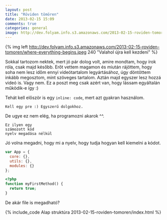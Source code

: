 ```yaml
---
layout: post
title: "Röviden tömören"
date: 2013-02-15 15:09
comments: true
categories: general
image: http://dev.folyam.info.s3.amazonaws.com/2013-02-15-roviden-tomoren/where-everything-begins.jpeg
---
```


{% img left http://dev.folyam.info.s3.amazonaws.com/2013-02-15-roviden-tomoren/where-everything-begins.jpeg 240 "Valahol újra kell kezdeni" %}

Sokkal tartozom nektek, mert jó pár dolog volt, amire mondtam, hogy írok róla, csak majd később.
Erőt vettem magamon és miután rájöttem, hogy soha nem lesz időm ennyi videótartalom legyártásához,
úgy döntöttem inkább megosztom, mint szöveges tartalom. Aztán majd egyszer lesz hozzá videó is. Vagy nem.
Ez a poszt meg csak azért van, hogy lássam egyáltalán működik-e így :)

Tehát kell először is egy `inline: code`, mert azt gyakran használom.

    Kell egy pre :) Egyszerű dolgokhoz.

De ugye ez nem elég, ha programozni akarok ^^.

<!--more-->

```
Ez ilyen egy
számozott kód
nyelv megadása nélkül
```

Jó volna megadni, hogy mi a nyelv, hogy tudja hogyan kell kiemelni a kódot.

``` javascript Egy egyszerű alap
var App = {
  core: {},
  utils: {},
  modules: {}
};
```

``` php Simán egy funkció, ami kvázi semmit se csinál
<?php
function myFirstMethod() {
  return true;
}
```

De akár file is megadható?

{% include_code Alap struktúra 2013-02-15-roviden-tomoren/index.html %}
